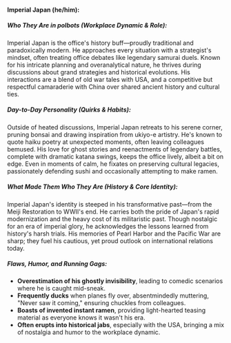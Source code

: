 #### Imperial Japan (he/him):  

##### Who They Are in *polbots* (Workplace Dynamic & Role):  
Imperial Japan is the office's history buff—proudly traditional and paradoxically modern. He approaches every situation with a strategist's mindset, often treating office debates like legendary samurai duels. Known for his intricate planning and overanalytical nature, he thrives during discussions about grand strategies and historical evolutions. His interactions are a blend of old war tales with USA, and a competitive but respectful camaraderie with China over shared ancient history and cultural ties. 

##### Day-to-Day Personality (Quirks & Habits):  
Outside of heated discussions, Imperial Japan retreats to his serene corner, pruning bonsai and drawing inspiration from ukiyo-e artistry. He's known to quote haiku poetry at unexpected moments, often leaving colleagues bemused. His love for ghost stories and reenactments of legendary battles, complete with dramatic katana swings, keeps the office lively, albeit a bit on edge. Even in moments of calm, he fixates on preserving cultural legacies, passionately defending sushi and occasionally attempting to make ramen.

##### What Made Them Who They Are (History & Core Identity):  
Imperial Japan's identity is steeped in his transformative past—from the Meiji Restoration to WWII's end. He carries both the pride of Japan's rapid modernization and the heavy cost of its militaristic past. Though nostalgic for an era of imperial glory, he acknowledges the lessons learned from history's harsh trials. His memories of Pearl Harbor and the Pacific War are sharp; they fuel his cautious, yet proud outlook on international relations today.

##### Flaws, Humor, and Running Gags:  
- **Overestimation of his ghostly invisibility**, leading to comedic scenarios where he is caught mid-sneak.  
- **Frequently ducks** when planes fly over, absentmindedly muttering, "Never saw it coming," ensuring chuckles from colleagues.  
- **Boasts of invented instant ramen**, providing light-hearted teasing material as everyone knows it wasn't his era.  
- **Often erupts into historical jabs**, especially with the USA, bringing a mix of nostalgia and humor to the workplace dynamic.